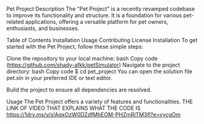 Pet Project
Description
The "Pet Project" is a recently revamped codebase to improve its functionality and structure. It is a foundation for various pet-related applications, offering a versatile platform for pet owners, enthusiasts, and businesses.

Table of Contents
Installation
Usage
Contributing
License
Installation
To get started with the Pet Project, follow these simple steps:

Clone the repository to your local machine:
bash
Copy code
(https://github.com/shady-afkk/petSimulator)
Navigate to the project directory:
bash
Copy code
$ cd pet_project
You can open the solution file pet.sln in your preferred IDE or text editor.

Build the project to ensure all dependencies are resolved.

Usage
The Pet Project offers a variety of features and functionalities.
THE LINK OF VIDEO THAT EXPLAINS WHAT THE CODE IS 
https://1drv.ms/v/s!AqxOzW0DZdfMhEOM-PHZmRiTM3fl?e=vycgOm
